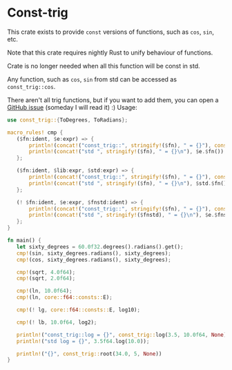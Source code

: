 # Const-trig

This crate exists to provide `const` versions of functions,
such as `cos`, `sin`, etc.

Note that this crate requires nightly Rust
to unify behaviour of functions.

Crate is no longer needed when all this function will
be const in std.

Any function, such as `cos`, `sin` from std
can be accessed as `const_trig::cos`.

There aren't all trig functions,
but if you want to add them, you can open a <a href="https://github.com/Roman-Tarasenko-27/const-trig/issues">GitHub issue</a>
(someday I will read it) :)
Usage:

 ```rust
use const_trig::{ToDegrees, ToRadians};

macro_rules! cmp {
    ($fn:ident, $e:expr) => {
        println!(concat!("const_trig::", stringify!($fn), " = {}"), const_trig::$fn($e, None));
        println!(concat!("std ", stringify!($fn), " = {}\n"), $e.$fn());
    };

    ($fn:ident, $lib:expr, $std:expr) => {
        println!(concat!("const_trig::", stringify!($fn), " = {}"), const_trig::$fn($lib, None));
        println!(concat!("std ", stringify!($fn), " = {}\n"), $std.$fn());
    };

    (! $fn:ident, $e:expr, $fnstd:ident) => {
        println!(concat!("const_trig::", stringify!($fn), " = {}"), const_trig::$fn($e, None));
        println!(concat!("std ", stringify!($fnstd), " = {}\n"), $e.$fnstd());
    };
}

fn main() {
    let sixty_degrees = 60.0f32.degrees().radians().get();
    cmp!(sin, sixty_degrees.radians(), sixty_degrees);
    cmp!(cos, sixty_degrees.radians(), sixty_degrees);

    cmp!(sqrt, 4.0f64);
    cmp!(sqrt, 2.0f64);

    cmp!(ln, 10.0f64);
    cmp!(ln, core::f64::consts::E);

    cmp!(! lg, core::f64::consts::E, log10);

    cmp!(! lb, 10.0f64, log2);

    println!("const_trig::log = {}", const_trig::log(3.5, 10.0f64, None));
    println!("std log = {}", 3.5f64.log(10.0));

    println!("{}", const_trig::root(34.0, 5, None))
}
 ```
